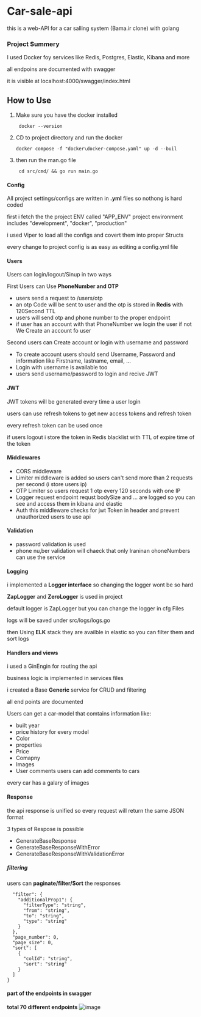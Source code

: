 # Car-sale-api
this is a web-API for a car salling system (Bama.ir clone) with golang

### Project Summery
I used Docker foy services like Redis, Postgres, Elastic, Kibana and more

all endpoins are documented with swagger

it is visible at localhost:4000/swagger/index.html


## How to Use

1. Make sure you have the docker installed
   
        docker --version
2. CD to project directory and run the docker

       docker compose -f "docker\docker-compose.yaml" up -d --buil
3. then run the man.go file

        cd src/cmd/ && go run main.go


#### Config

All project settings/configs are written in **.yml** files so nothong is hard coded

first i fetch the the project ENV called "APP_ENV" project environment includes "development", "docker", "production" 

i used Viper to load all the configs and covert them into proper Structs

every change to project config is as easy as editing a config.yml file

#### Users
Users can login/logout/Sinup in two ways

First Users can Use **PhoneNumber and OTP**
- users send a request to /users/otp
- an otp Code will be sent to user and the otp is stored in **Redis** with 120Second TTL
- users will send otp and phone number to the proper endpoint
- if user has an account with that PhoneNumber we login the user if not We Create an account fo user

Second users can Create account or login with username and password
- To create account users should send Username, Password and information like Firstname, lastname, email, ...
- Login with username is available too
- users send username/password to login and recive JWT

#### JWT
JWT tokens will be generated every time a user login

users can use refresh tokens to get new access tokens and refresh token

every refresh token can be used once 

if users logout i store the token in Redis blacklist with TTL of expire time of the token

#### Middlewares
- CORS middleware
- Limiter middleware is added so users can't send more than 2 requests per second (i store users ip)
- OTP Limiter so users request 1 otp every 120 seconds with one IP
- Logger request endpoint requst bodySize and ... are logged so you can see and access them in kibana and elastic
- Auth this middleware checks for jwt Token in header and prevent unauthorized users to use api
#### Validation
- password validation is used
- phone nu,ber validation will chaeck that only Iraninan ohoneNumbers can use the service
#### Logging
i implemented a **Logger interface** so changing the logger wont be so hard

**ZapLogger** and **ZeroLogger** is used in project

default logger is ZapLogger but you can change the logger in cfg Files 

logs will be saved under src/logs/logs.go

then Using **ELK** stack they are availble in elastic so you can filter them and sort logs

#### Handlers and views
i used a GinEngin for routing the api

business logic is implemented in services files

i created a Base **Generic** service for CRUD and filtering

all end points are documented

Users can get a car-model that comtains information like:
- built year
- price history for every model
- Color
- properties
- Price
- Comapny
- Images
- User comments
users can add comments to cars

every car has a galary of images 

#### Response 

the api response is unified so every request will return the same JSON format

3 types of Respose is possible
- GenerateBaseResponse
- GenerateBaseResponseWithError
- GenerateBaseResponseWithValidationError

##### filtering

users can **paginate/filter/Sort** the responses

```{
  "filter": {
    "additionalProp1": {
      "filterType": "string",
      "from": "string",
      "to": "string",
      "type": "string"
    }
  },
  "page_number": 0,
  "page_size": 0,
  "sort": [
    {
      "colId": "string",
      "sort": "string"
    }
  ]
}
```

#### part of the endpoints in swagger 
**total 70 different endpoints**
![image](https://github.com/Arshia-Izadyar/Car-sale-api/assets/110552657/62a7d150-ef6f-4362-95c4-bbad5b6ec157)














